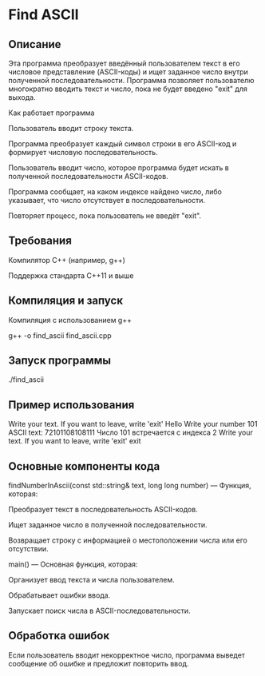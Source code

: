 # Find ASCII

## Описание

Эта программа преобразует введённый пользователем текст в его числовое представление (ASCII-коды) и ищет заданное число внутри полученной последовательности. Программа позволяет пользователю многократно вводить текст и число, пока не будет введено "exit" для выхода.

Как работает программа

Пользователь вводит строку текста.

Программа преобразует каждый символ строки в его ASCII-код и формирует числовую последовательность.

Пользователь вводит число, которое программа будет искать в полученной последовательности ASCII-кодов.

Программа сообщает, на каком индексе найдено число, либо указывает, что число отсутствует в последовательности.

Повторяет процесс, пока пользователь не введёт "exit".

## Требования

Компилятор C++ (например, g++)

Поддержка стандарта C++11 и выше

## Компиляция и запуск

Компиляция с использованием g++

 g++ -o find_ascii find_ascii.cpp

## Запуск программы

 ./find_ascii

## Пример использования

Write your text. If you want to leave, write 'exit'
Hello
Write your number
101
ASCII text: 72101108108111
Число 101 встречается с индекса 2
Write your text. If you want to leave, write 'exit'
exit

## Основные компоненты кода

findNumberInAscii(const std::string& text, long long number) — Функция, которая:

Преобразует текст в последовательность ASCII-кодов.

Ищет заданное число в полученной последовательности.

Возвращает строку с информацией о местоположении числа или его отсутствии.

main() — Основная функция, которая:

Организует ввод текста и числа пользователем.

Обрабатывает ошибки ввода.

Запускает поиск числа в ASCII-последовательности.

## Обработка ошибок

Если пользователь вводит некорректное число, программа выведет сообщение об ошибке и предложит повторить ввод.
